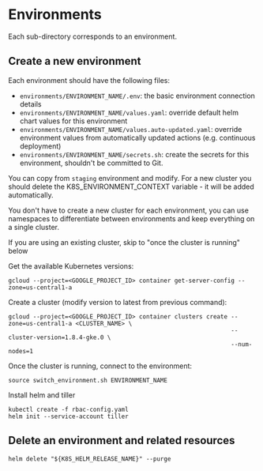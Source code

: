 # Environments

Each sub-directory corresponds to an environment.


## Create a new environment

Each environment should have the following files:

- `environments/ENVIRONMENT_NAME/.env`: the basic environment connection details
- `environments/ENVIRONMENT_NAME/values.yaml`: override default helm chart values for this environment
- `environments/ENVIRONMENT_NAME/values.auto-updated.yaml`: override environment values from automatically updated actions (e.g. continuous deployment)
- `environments/ENVIRONMENT_NAME/secrets.sh`: create the secrets for this environment, shouldn't be committed to Git.

You can copy from `staging` environment and modify. For a new cluster you should delete the K8S_ENVIRONMENT_CONTEXT variable - it will be added automatically.

You don't have to create a new cluster for each environment, you can use namespaces to differentiate between environments and keep everything on a single cluster.

If you are using an existing cluster, skip to "once the cluster is running" below

Get the available Kubernetes versions:

```
gcloud --project=<GOOGLE_PROJECT_ID> container get-server-config --zone=us-central1-a
```

Create a cluster (modify version to latest from previous command):

```
gcloud --project=<GOOGLE_PROJECT_ID> container clusters create --zone=us-central1-a <CLUSTER_NAME> \
                                                               --cluster-version=1.8.4-gke.0 \
                                                               --num-nodes=1
```

Once the cluster is running, connect to the environment:

```
source switch_environment.sh ENVIRONMENT_NAME
```

Install helm and tiller

```
kubectl create -f rbac-config.yaml
helm init --service-account tiller
```


## Delete an environment and related resources

```
helm delete "${K8S_HELM_RELEASE_NAME}" --purge
```
